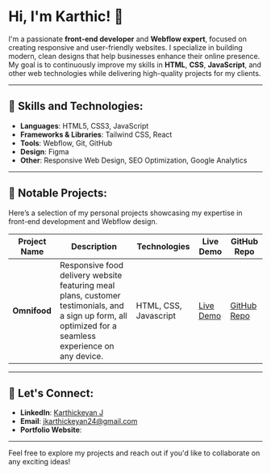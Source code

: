 # Hi, I'm Karthic!  👋

I'm a passionate **front-end developer** and **Webflow expert**, focused on creating responsive and user-friendly websites. I specialize in building modern, clean designs that help businesses enhance their online presence. My goal is to continuously improve my skills in **HTML**, **CSS**, **JavaScript**, and other web technologies while delivering high-quality projects for my clients.

---

## 🚀 Skills and Technologies:
- **Languages**: HTML5, CSS3, JavaScript
- **Frameworks & Libraries**: Tailwind CSS, React
- **Tools**: Webflow, Git, GitHub
- **Design**: Figma
- **Other**: Responsive Web Design, SEO Optimization, Google Analytics

---

## 🌟 Notable Projects:
Here’s a selection of my personal projects showcasing my expertise in front-end development and Webflow design.

| Project Name | Description | Technologies | Live Demo | GitHub Repo |
|--------------|-------------|--------------|-----------|-------------|
| **Omnifood** | Responsive food delivery website featuring meal plans, customer testimonials, and a sign up form, all optimized for a seamless experience on any device. | HTML, CSS, Javascript | [Live Demo]([https://karthic-omnifood.netlify.app/](https://omnifood-karthic.netlify.app/)) | [GitHub Repo](https://github.com/karthickeyan-dev/Omnifood) |
---

## 🤝 Let's Connect:
- **LinkedIn**: [Karthickeyan J](https://linkedin.com/in/karthickeyan-j-03086a335)
- **Email**: [jkarthickeyan24@gmail.com](mailto:jkarthickeyan24@gmail.com)
- **Portfolio Website**: 

---

Feel free to explore my projects and reach out if you'd like to collaborate on any exciting ideas!
